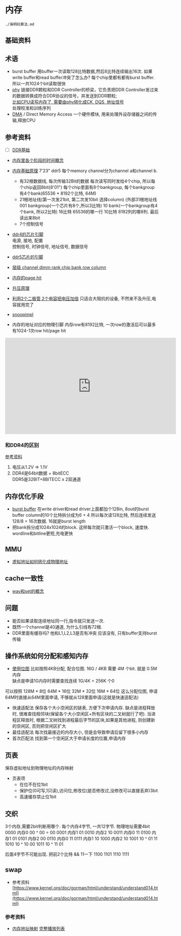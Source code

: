 # 内存
```{toctree}
./海明码算法.md
```

## 基础资料

## 术语
* burst buffer 用buffer一次读取128比特数据,然后8比特连续输出16次. 如果write buffer和read buffer冲突了怎么办?
每个chip里都有都有burst buffer. 所以一共1024个bit读取很快
* [phy](https://zhuanlan.zhihu.com/p/586431901)
链接DDR颗粒和DDR Controller的桥梁，它负责把DDR Controller发过来的数据转换成符合DDR协议的信号，并发送到DDR颗粒;  
[比如CPU读写内存了, 需要由phy转化成CK, DQS, 地址信号](https://zhuanlan.zhihu.com/p/32073601963)  
处理校准和训练序列  
* [DMA](https://blog.csdn.net/as480133937/article/details/104927922) / Direct Memory Access
一个硬件模块, 用来处理外设存储器之间的传输,释放CPU  

## 参考资料
* [ ] [DDR基础](https://nr-linux.com/DDR%E5%9F%BA%E7%A1%80)
* [内存里各个阶段的时间概念](https://zhuanlan.zhihu.com/p/597493380)
* [内存基础原理](https://www.youtube.com/watch?v=7J7X7aZvMXQ)
7'23" ddr5 每个memory channel分为channel a和channel b.
    * 有32根数据线, 每次传输32Bit的数据
    每次读写同时发给4个chip, 所以每个chip返回8bit(8'01")
    每个chip里面有8个bankgroup, 每个bankgroup有4个bank(65536 * 8192个比特, 64M)
    * 21根地址线(第一次发21bit, 第二次发10bit 选择column)
    (外部31根地址线 
    001 bankgroup(一个芯片有8个,所以3比特)
    10 bank(一个bankgroup有4个bank, 所以2比特)
    16比特 65536的哪一行
    10比特 8192列的哪8列. 最后读出来8bit
    * 7个控制信号
* [ddr4的芯片引脚](https://zhuanlan.zhihu.com/p/113187707)  
电源, 接地, 配置  
控制信号, 时钟信号, 地址信号, 数据信号  

* [ddr5芯片的引脚](https://blog.csdn.net/vagrant0407/article/details/139188259)
* [层级 channel dimm rank chip bank row column](https://blog.csdn.net/qq_50998481/article/details/139067027)
* [内存的page hit](https://www.youtube.com/watch?v=7J7X7aZvMXQ)

* [升压原理](https://www.youtube.com/watch?v=EhKEqi74yAQ)
* [利用2个二极管,2个电容把电压加倍](https://www.youtube.com/watch?v=1XKMFFTm-UY)
只适合大阻抗的设备, 不然来不及升压,电容就用完了

* [snoopimpl](https://www.cs.cmu.edu/afs/cs/academic/class/15418-s19/www/lectures/12_snoopimpl.pdf)

* 内存的地址对应的物理引脚
内存row有8192比特, 一次row的激活后可以最多有1024-1次row hit/page hit
<iframe width="560" height="315" src="https://www.youtube.com/embed/7J7X7aZvMXQ?si=WlQt_RygfSVnnTjL&amp;start=1528" title="YouTube video player" frameborder="0" allow="accelerometer; autoplay; clipboard-write; encrypted-media; gyroscope; picture-in-picture; web-share" referrerpolicy="strict-origin-when-cross-origin" allowfullscreen></iframe>

### 和DDR4的区别
[参考资料](https://www.youtube.com/watch?v=CG5ontMa8kw)
1. 电压从1.2V => 1.1V
2. DDR4是64bit数据 + 8bitECC  
DDR5是32BIT+8BITECC x 2双通道  

## 内存优化手段
* [burst buffer](https://youtu.be/7J7X7aZvMXQ?si=0TzCqB8cxA1c00WL&t=1792)
在write driver和read driver上面都加个128in, 8out的burst buffer
column的10个比特拆分成为6 + 4
所以每次读128比特, 然后连续发送 128/8 = 16次数据. 16就是burst length
* 把bank拆分成1024x1024的block. 这样每次就只激活一个block, 速度快. wordline和bitline更短,充电更快

## MMU
* [虚拟地址如何转化成物理地址](https://zhuanlan.zhihu.com/p/492106884)

## cache一致性
* [way和set的概念](https://stackoverflow.com/questions/21611058/difference-between-cache-way-and-cache-set)

## 问题
* 能否如果读取连续地址同一行,指令就只发送一次.
* 既然一个channel是40通道, 为什么引线有72根.
* DDR里面有缓存吗? 他和L1,L2,L3是否有冲突
应该没有, 只有buffer支持burst传输

## 操作系统如何分配和感知内存
* [使用位图](https://zhuanlan.zhihu.com/p/452415871)
比如按照4KB分配, 配合位图. 16G / 4KB 需要 4M 个bit. 就是 0.5M 内存  
缺点是申请1G内存时需要查找连续 1G/4K = 256K 个0  

可以按照
128M * 8位
64M * 16位
32M * 32位
16M * 64位
这么分配位图, 申请64M时直接从64M里面申请, 不够就从128里面申请(这就是快速适配法)

* 快速适配法
保存各个大小空闲区的链表, 方便下次申请内存. 缺点是进程释放时, 很难查找相邻块(保留各个大小空闲区+所有区块的二叉树就行了吧). 当进程区释放时, 根据二叉树找到进程最后字节的区块,如果是其他进程, 则创建新的空闲区, 否则把空闲区扩大
* 最佳适配法
每次找最接近的内存大小, 但是会导致申请后留下很多小内存
* 首次匹配法
找到第一个空闲区大于申请长度的位置,申请内存

## 页表
保存虚拟地址到物理地址的内存映射

* 页表项
    * 在位不在位1bit
    * 保护位(0可写,1只读),访问位,修改位(是否修改过,没修改可以直接丢弃)3bit
    * 高速缓存禁止位1bit

## 交织
3个内存,需要2bit判断用哪个. 每个内存4字节, 一共12字节. 物理地址需要4bit
0000  内存0 00 ^ 00 = 00
0001  内存1           01
0010  内存2           10
0011  内存0           11
0100  内存1           01
0101  内存2           00
0110  内存0           11
0111  内存1           10
1000  内存2           10
1001        10 ^ 01   11
1010        10 ^ 10   00
1011        10 ^ 11   01

后面4字节不可能出现. 把前2个比特 && 11一下
1100
1101
1110
1111

## swap
* 参考资料
[https://www.kernel.org/doc/gorman/html/understand/understand014.html](https://www.kernel.org/doc/gorman/html/understand/understand014.html)

### 参考资料
* [内存地址映射](https://www.youtube.com/watch?v=-xtWsQvOcjo) [完整播放列表](https://www.youtube.com/playlist?list=PLTd6ceoshpreE_xQfQ-akUMU1sEtthFdB)
